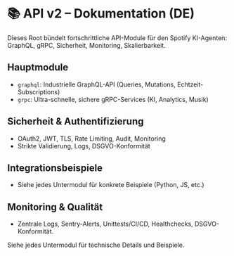 # 📚 API v2 – Dokumentation (DE)

Dieses Root bündelt fortschrittliche API-Module für den Spotify KI-Agenten: GraphQL, gRPC, Sicherheit, Monitoring, Skalierbarkeit.

## Hauptmodule
- `graphql`: Industrielle GraphQL-API (Queries, Mutations, Echtzeit-Subscriptions)
- `grpc`: Ultra-schnelle, sichere gRPC-Services (KI, Analytics, Musik)

## Sicherheit & Authentifizierung
- OAuth2, JWT, TLS, Rate Limiting, Audit, Monitoring
- Strikte Validierung, Logs, DSGVO-Konformität

## Integrationsbeispiele
- Siehe jedes Untermodul für konkrete Beispiele (Python, JS, etc.)

## Monitoring & Qualität
- Zentrale Logs, Sentry-Alerts, Unittests/CI/CD, Healthchecks, DSGVO-Konformität.

Siehe jedes Untermodul für technische Details und Beispiele.

